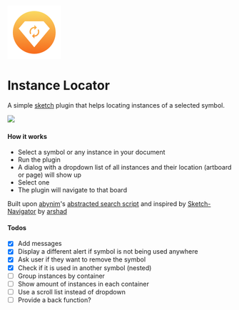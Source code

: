 ![icon](InstanceLocator.sketchplugin/Contents/Resources/icon.png)

# Instance Locator

A simple [sketch](https://sketchapp.com/) plugin that helps locating instances of a selected symbol.

<a href="http://bit.ly/SketchRunnerWebsite">
  <img width="128" src="http://bit.ly/RunnerBadgeWhite">
</a>

#### How it works

- Select a symbol or any instance in your document
- Run the plugin
- A dialog with a dropdown list of all instances and their location (artboard or page) will show up
- Select one
- The plugin will navigate to that board

Built upon [abynim](github.com/abynim)'s [abstracted search script](https://medium.com/sketch-app-sources/sketch-plugin-snippets-for-plugin-developers-e9e1d2ab6827) and inspired by [Sketch-Navigator](https://github.com/arshad/Sketch-Navigator) by [arshad](github.com/arshad)

#### Todos

- [x] Add messages
- [x] Display a different alert if symbol is not being used anywhere
- [x] Ask user if they want to remove the symbol
- [x] Check if it is used in another symbol (nested)
- [ ] Group instances by container
- [ ] Show amount of instances in each container
- [ ] Use a scroll list instead of dropdown
- [ ] Provide a back function?
